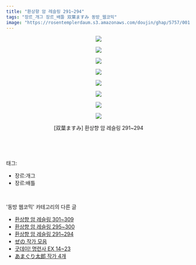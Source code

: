 ```yaml
---
title: "환상향 암 레슬링 291~294"
tags: "장르_개그 장르_배틀 双葉ますみ 동방_웹코믹"
image: "https://rosentemplerdaum.s3.amazonaws.com/doujin/ghap/5757/001.jpg"
---
```

<div class="article">
<p style="text-align: center; clear: none; float: none;"><img src="{{ site.imgserver10 }}/ghap/5757/001.jpg"/></p>
<p style="text-align: center; clear: none; float: none;"><img src="{{ site.imgserver10 }}/ghap/5757/002.jpg"/></p>
<p style="text-align: center; clear: none; float: none;"><img src="{{ site.imgserver10 }}/ghap/5757/003.jpg"/></p>
<p style="text-align: center; clear: none; float: none;"><img src="{{ site.imgserver10 }}/ghap/5757/004.jpg"/></p>
<p style="text-align: center; clear: none; float: none;"><img src="{{ site.imgserver10 }}/ghap/5757/005.jpg"/></p>
<p style="text-align: center; clear: none; float: none;"><img src="{{ site.imgserver10 }}/ghap/5757/006.jpg"/></p>
<p style="text-align: center; clear: none; float: none;"><img src="{{ site.imgserver10 }}/ghap/5757/007.jpg"/></p>
<p style="text-align: center; clear: none; float: none;"><img src="{{ site.imgserver10 }}/ghap/5757/008.jpg"/></p>
<p style="text-align: center; clear: none; float: none;">[双葉ますみ] 환상향 암 레슬링 291~294</p>
<p><br/></p>
</div><br/>
<div class="tagTrail">
<p>태그: </p>
<ul>
<li>장르:개그</li>
<li>장르:배틀</li>
</ul>
</div><br/>
<div class="another">
<p>'동방 웹코믹' 카테고리의 다른 글</p>
<ul>
<li><a href="/ghap_5759">환상향 암 레슬링 301~309</a></li>
<li><a href="/ghap_5758">환상향 암 레슬링 295~300</a></li>
<li><a href="/ghap_5757">환상향 암 레슬링 291~294</a></li>
<li><a href="/ghap_5748">ぜの 작가 모음</a></li>
<li><a href="/ghap_5746">굿데이! 명련사 EX 14~23</a></li>
<li><a href="/ghap_5742">あまぐり太郎 작가 4개</a></li>
</ul>
</div><br/>
